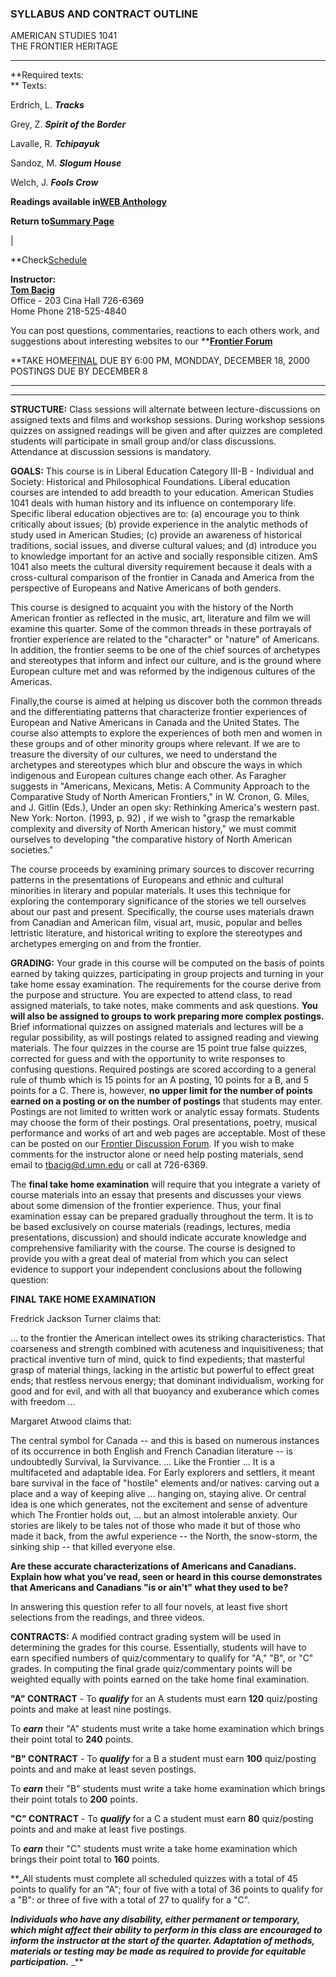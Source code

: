 ### SYLLABUS AND CONTRACT OUTLINE  
AMERICAN STUDIES 1041  
THE FRONTIER HERITAGE

* * *

**Required texts:  
** Texts:

Erdrich, L. **_Tracks_**

Grey, Z. **_Spirit of the Border_**

Lavalle, R. **_Tchipayuk_**

Sandoz, M. **_Slogum House_**

Welch, J. **_Fools Crow_**

**Readings available in[WEB Anthology](1041anth)**

**Return to[Summary Page](summary.html)**

|

**Check[Schedule](schedule.html)

**Instructor:**  
[**Tom Bacig**](mailto:tbacig@d.umn.edu)  
Office - 203 Cina Hall 726-6369  
Home Phone 218-525-4840  

You can post questions, commentaries, reactions to each others work, and
suggestions about interesting websites to our **[**Frontier
Forum**](http://www.d.umn.edu/~tbacig/front/forum/cxiv.cgi)

**TAKE HOME[FINAL](/cla/faculty/tbacig/ams1041/syllabus.html#index1) DUE BY
6:00 PM, MONDDAY, DECEMBER 18, 2000  
POSTINGS DUE BY DECEMBER 8  
******

* * *

**STRUCTURE:** Class sessions will alternate between lecture-discussions on
assigned texts and films and workshop sessions. During workshop sessions
quizzes on assigned readings will be given and after quizzes are completed
students will participate in small group and/or class discussions. Attendance
at discussion sessions is mandatory.

**GOALS:** This course is in Liberal Education Category III-B - Individual and
Society: Historical and Philosophical Foundations. Liberal education courses
are intended to add breadth to your education. American Studies 1041 deals
with human history and its influence on contemporary life. Specific liberal
education objectives are to: (a) encourage you to think critically about
issues; (b) provide experience in the analytic methods of study used in
American Studies; (c) provide an awareness of historical traditions, social
issues, and diverse cultural values; and (d) introduce you to knowledge
important for an active and socially responsible citizen. AmS 1041 also meets
the cultural diversity requirement because it deals with a cross-cultural
comparison of the frontier in Canada and America from the perspective of
Europeans and Native Americans of both genders.

This course is designed to acquaint you with the history of the North American
frontier as reflected in the music, art, literature and film we will examine
this quarter. Some of the common threads in these portrayals of frontier
experience are related to the "character" or "nature" of Americans. In
addition, the frontier seems to be one of the chief sources of archetypes and
stereotypes that inform and infect our culture, and is the ground where
European culture met and was reformed by the indigenous cultures of the
Americas.

Finally,the course is aimed at helping us discover both the common threads and
the differentiating patterns that characterize frontier experiences of
European and Native Americans in Canada and the United States. The course also
attempts to explore the experiences of both men and women in these groups and
of other minority groups where relevant. If we are to treasure the diversity
of our cultures, we need to understand the archetypes and stereotypes which
blur and obscure the ways in which indigenous and European cultures change
each other. As Faragher suggests in "Americans, Mexicans, Metis: A Community
Approach to the Comparative Study of North American Frontiers," in W. Cronon,
G. Miles, and J. Gitlin (Eds.), Under an open sky: Rethinking America's
western past. New York: Norton. (1993, p. 92) , if we wish to "grasp the
remarkable complexity and diversity of North American history," we must commit
ourselves to developing "the comparative history of North American societies."

The course proceeds by examining primary sources to discover recurring
patterns in the presentations of Europeans and ethnic and cultural minorities
in literary and popular materials. It uses this technique for exploring the
contemporary significance of the stories we tell ourselves about our past and
present. Specifically, the course uses materials drawn from Canadian and
American film, visual art, music, popular and belles lettristic literature,
and historical writing to explore the stereotypes and archetypes emerging on
and from the frontier.

**GRADING:** Your grade in this course will be computed on the basis of points
earned by taking quizzes, participating in group projects and turning in your
take home essay examination. The requirements for the course derive from the
purpose and structure. You are expected to attend class, to read assigned
materials, to take notes, make comments and ask questions. **You will also be
assigned to groups to work preparing more complex postings.** Brief
informational quizzes on assigned materials and lectures will be a regular
possibility, as will postings related to assigned reading and viewing
materials. The four quizzes in the course are 15 point true false quizzes,
corrected for guess and with the opportunity to write responses to confusing
questions. Required postings are scored according to a general rule of thumb
which is 15 points for an A posting, 10 points for a B, and 5 points for a C.
There is, however, **no upper limit for the number of points earned on a
posting or on the number of postings** that students may enter. Postings are
not limited to written work or analytic essay formats. Students may choose the
form of their postings. Oral presentations, poetry, musical performance and
works of art and web pages are acceptable. Most of these can be posted on our
[Frontier Discussion
Forum](http://www.d.umn.edu/~tbacig/front/forum/cxiv.cgi). If you wish to make
comments for the instructor alone or need help posting materials, send email
to [tbacig@d.umn.edu](mailto:tbacig@d.umn.edu) or call at 726-6369.

The **final take home examination** will require that you integrate a variety
of course materials into an essay that presents and discusses your views about
some dimension of the frontier experience. Thus, your final examination essay
can be prepared gradually throughout the term. It is to be based exclusively
on course materials (readings, lectures, media presentations, discussion) and
should indicate accurate knowledge and comprehensive familiarity with the
course. The course is designed to provide you with a great deal of material
from which you can select evidence to support your independent conclusions
about the following question:

**FINAL TAKE HOME EXAMINATION**

Fredrick Jackson Turner claims that:  

... to the frontier the American intellect owes its striking characteristics.
That coarseness and strength combined with acuteness and inquisitiveness; that
practical inventive turn of mind, quick to find expedients; that masterful
grasp of material things, lacking in the artistic but powerful to effect great
ends; that restless nervous energy; that dominant individualism, working for
good and for evil, and with all that buoyancy and exuberance which comes with
freedom ...

  
Margaret Atwood claims that:  

The central symbol for Canada -- and this is based on numerous instances of
its occurrence in both English and French Canadian literature -- is
undoubtedly Survival, la Survivance. ... Like the Frontier ... It is a
multifaceted and adaptable idea. For Early explorers and settlers, it meant
bare survival in the face of "hostile" elements and/or natives: carving out a
place and a way of keeping alive ... hanging on, staying alive. Or central
idea is one which generates, not the excitement and sense of adventure which
The Frontier holds out, ... but an almost intolerable anxiety. Our stories are
likely to be tales not of those who made it but of those who made it back,
from the awful experience -- the North, the snow-storm, the sinking ship --
that killed everyone else.

**Are these accurate characterizations of Americans and Canadians. Explain how
what you've read, seen or heard in this course demonstrates that Americans and
Canadians "is or ain't" what they used to be?**

In answering this question refer to all four novels, at least five short
selections from the readings, and three videos.

**CONTRACTS:** A modified contract grading system will be used in determining
the grades for this course. Essentially, students will have to earn specified
numbers of quiz/commentary to qualify for "A," "B", or "C" grades. In
computing the final grade quiz/commentary points will be weighted equally with
points earned on the take home final examination.

**"A" CONTRACT** \- To **_qualify_** for an A students must earn **120**
quiz/posting points and make at least nine postings.

To **_earn_** their "A" students must write a take home examination which
brings their point total to **240** points.

**"B" CONTRACT** \- To **_qualify_** for a B a student must earn **100**
quiz/posting points and and make at least seven postings.

To **_earn_** their "B" students must write a take home examination which
brings their point totals to **200** points.

**"C" CONTRACT** \- To **_qualify_** for a C a student must earn **80**
quiz/posting points and and make at least five postings.

To **_earn_** their "C" students must write a take home examination which
brings their point total to **160** points.

**_All students must complete all scheduled quizzes with a total of 45 points
to qualify for an "A"; four of five with a total of 36 points to qualify for a
"B": or three of five with a total of 27 to qualify for a "C".

**_Individuals who have any disability, either permanent or temporary, which
might affect their ability to perform in this class are encouraged to inform
the instructor at the start of the quarter. Adaptation of methods, materials
or testing may be made as required to provide for equitable participation._**
_**

